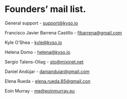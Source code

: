 # Founders’ mail list.

General support - [support@kyso.io](mailto:support@kyso.io)

Francisco Javier Barrena Castillo - [fjbarrena@gmail.com](mailto:fjbarrena@gmail.com)

Kyle O’Shea - [kyle@kyso.io](mailto:kyle@kyso.io)

Helena Domo - [helena@kyso.io](mailto:helenadm89@gmail.com)

Sergio Talens-Oliag - [sto@mixinet.net](mailto:sto@mixinet.net)

Daniel Andújar - [daniandujar@gmail.com](mailto:daniandujar@gmail.com)

Elena Rueda - [elena.rueda.85@gmail.con](mailto:elena.rueda.85@gmail.con)

Eoin Murray - [me@eoinmurray.eu](mailto:me@eoinmurray.eu)
